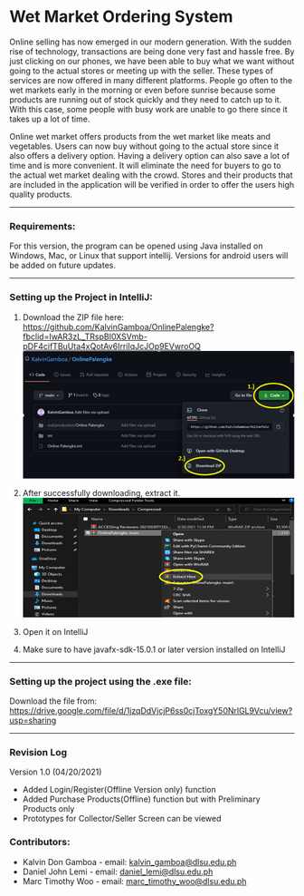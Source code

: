 # Wet Market Ordering System
Online selling has now emerged in our modern generation. With the sudden rise of technology, transactions are being done very fast and hassle free. By just clicking on our phones, we have been able to buy what we want without going to the actual stores or meeting up with the seller. These types of services are now offered in many different platforms. People go often to the wet markets early in the morning or even before sunrise because some products are running out of stock quickly and they need to catch up to it. With this case, some people with busy work are unable to go there since it takes up a lot of time. 
 
Online wet market offers products from the wet market like meats and vegetables. Users can now buy without going to the actual store since it also offers a delivery option. Having a delivery option can also save a lot of time and is more convenient. It will eliminate the need for buyers to go to the actual wet market dealing with the crowd. Stores and their products that are included in the application will be verified in order to offer the users high quality products.

---
### Requirements:

For this version, the program can be opened using Java installed on Windows, Mac, or Linux that support intellij. Versions for android users will be added on future updates.

--- 
### Setting up the Project in IntelliJ:

1. Download the ZIP file here: https://github.com/KalvinGamboa/OnlinePalengke?fbclid=IwAR3zL_TRspBI0XSVmb-pDF4cifTBuUta4xQotAv6IrriIqJcJOp9EVwroOQ
![p1](./test/Picture1.png)

2. After successfully downloading, extract it.
![p1](./test/Picture2.png)

3. Open it on IntelliJ
4. Make sure to have javafx-sdk-15.0.1 or later version installed on IntelliJ
---
### Setting up the project using the .exe file:
Download the file from: https://drive.google.com/file/d/1jzqDdVjcjP6ss0cjToxgY50NrlGL9Vcu/view?usp=sharing

---
### Revision Log
Version 1.0 (04/20/2021)
- Added Login/Register(Offline Version only) function
- Added Purchase Products(Offline) function but with Preliminary Products only
- Prototypes for Collector/Seller Screen can be viewed
### Contributors:
* Kalvin Don Gamboa - email: kalvin_gamboa@dlsu.edu.ph
* Daniel John Lemi - email: daniel_lemi@dlsu.edu.ph
* Marc Timothy Woo - email: marc_timothy_woo@dlsu.edu.ph



